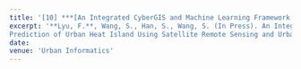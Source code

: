 ```yaml
---
title: '[10] ***[An Integrated CyberGIS and Machine Learning Framework for Fine‐Scale Prediction of Urban Heat Island Using Satellite Remote Sensing and Urban Sensor Network Data](https://www.springer.com/journal/44212)***'
excerpt: '**Lyu, F.**, Wang, S., Han, S., Wang, S. (In Press). An Integrated CyberGIS and Machine Learning Framework for Fine‐Scale
Prediction of Urban Heat Island Using Satellite Remote Sensing and Urban Sensor Network Data. *Urban Informatics*'
date:
venue: 'Urban Informatics'
---
```

